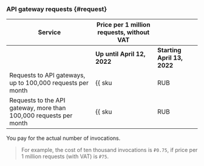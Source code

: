 ### API gateway requests {#request}

| Service | Price per 1 million requests, without VAT | |
| --- | --- | --- |
| | **Up until April 12, 2022** | **Starting April 13, 2022** |
| Requests to API gateways, up to 100,000 requests per month | {{ sku|RUB|api-gateway.requests.v1|string }} | {{ sku|RUB|api-gateway.requests.v1|string }} |
| Requests to the API gateway, more than 100,000 requests per month | {{ sku|RUB|api-gateway.requests.v1|pricingRate.0.1|string }}| ₽120 |

You pay for the actual number of invocations.

>For example, the cost of ten thousand invocations is `₽0.75`, if price per 1 million requests (with VAT) is `₽75`.